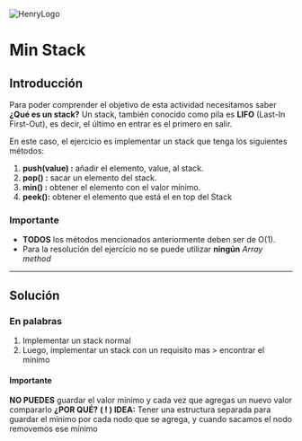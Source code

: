 ![HenryLogo](https://d31uz8lwfmyn8g.cloudfront.net/Assets/logo-henry-white-lg.png)

# Min Stack

## Introducción

Para poder comprender el objetivo de esta actividad necesitamos saber **¿Qué es un stack?** Un stack, también conocido como pila es **LIFO** (Last-In First-Out), es decir, el último en entrar es el primero en salir.

En este caso, el ejercicio es implementar un stack que tenga los siguientes métodos:

1. **push(value) :** añadir el elemento, value, al stack.
2. **pop() :** sacar un elemento del stack.
3. **min() :** obtener el elemento con el valor mínimo.
4. **peek():** obtener el elemento que está el en top del Stack

### Importante

* **TODOS** los métodos mencionados anteriormente deben ser de O(1).
* Para la resolución del ejercicio no se puede utilizar **ningún** *Array method*

---

## Solución

### En palabras

1. Implementar un stack normal
2. Luego, implementar un stack con un requisito mas > encontrar el mínimo

#### Importante

**NO PUEDES** guardar el valor mínimo y cada vez que agregas un nuevo valor compararlo **¿POR QUÉ?**
**( ! ) IDEA:** Tener una estructura separada para guardar el mínimo por cada nodo que se agrega, y cuando sacamos el nodo removemos ese mínimo

